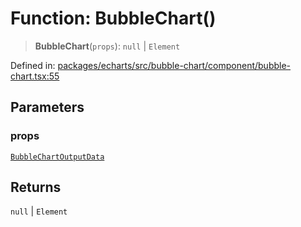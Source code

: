 # Function: BubbleChart()

> **BubbleChart**(`props`): `null` \| `Element`

Defined in: [packages/echarts/src/bubble-chart/component/bubble-chart.tsx:55](https://github.com/GeoDaCenter/openassistant/blob/7dec66552ed2da789768e26aca21ecb2918b5d3b/packages/echarts/src/bubble-chart/component/bubble-chart.tsx#L55)

## Parameters

### props

[`BubbleChartOutputData`](../type-aliases/BubbleChartOutputData.md)

## Returns

`null` \| `Element`
